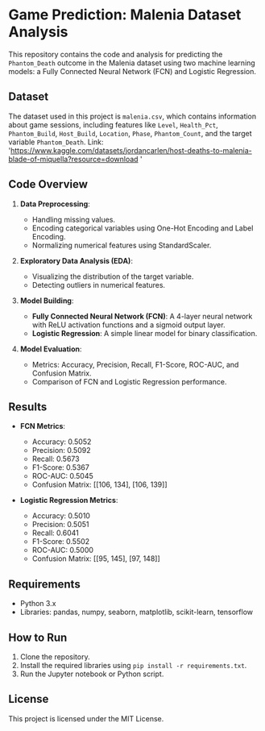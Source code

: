 # Game Prediction: Malenia Dataset Analysis

This repository contains the code and analysis for predicting the `Phantom_Death` outcome in the Malenia dataset using two machine learning models: a Fully Connected Neural Network (FCN) and Logistic Regression.

## Dataset
The dataset used in this project is `malenia.csv`, which contains information about game sessions, including features like `Level`, `Health_Pct`, `Phantom_Build`, `Host_Build`, `Location`, `Phase`, `Phantom_Count`, and the target variable `Phantom_Death`.
Link: 'https://www.kaggle.com/datasets/jordancarlen/host-deaths-to-malenia-blade-of-miquella?resource=download  '

## Code Overview
1. **Data Preprocessing**:
   - Handling missing values.
   - Encoding categorical variables using One-Hot Encoding and Label Encoding.
   - Normalizing numerical features using StandardScaler.

2. **Exploratory Data Analysis (EDA)**:
   - Visualizing the distribution of the target variable.
   - Detecting outliers in numerical features.

3. **Model Building**:
   - **Fully Connected Neural Network (FCN)**: A 4-layer neural network with ReLU activation functions and a sigmoid output layer.
   - **Logistic Regression**: A simple linear model for binary classification.

4. **Model Evaluation**:
   - Metrics: Accuracy, Precision, Recall, F1-Score, ROC-AUC, and Confusion Matrix.
   - Comparison of FCN and Logistic Regression performance.

## Results
- **FCN Metrics**:
  - Accuracy: 0.5052
  - Precision: 0.5092
  - Recall: 0.5673
  - F1-Score: 0.5367
  - ROC-AUC: 0.5045
  - Confusion Matrix: [[106, 134], [106, 139]]

- **Logistic Regression Metrics**:
  - Accuracy: 0.5010
  - Precision: 0.5051
  - Recall: 0.6041
  - F1-Score: 0.5502
  - ROC-AUC: 0.5000
  - Confusion Matrix: [[95, 145], [97, 148]]

## Requirements
- Python 3.x
- Libraries: pandas, numpy, seaborn, matplotlib, scikit-learn, tensorflow

## How to Run
1. Clone the repository.
2. Install the required libraries using `pip install -r requirements.txt`.
3. Run the Jupyter notebook or Python script.

## License
This project is licensed under the MIT License.
